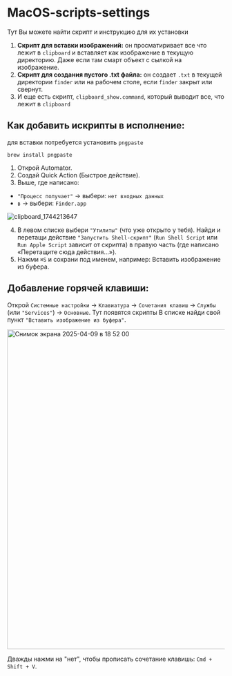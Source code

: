 # MacOS-scripts-settings
Тут Вы можете найти скрипт и инструкцию для их установки
1. **Скрипт для вставки изображений:** он просматиривает все что лежит в `clipboard` и вставляет как изображение в текущую директорию. Даже если там смарт объект с сылкой на изображение.
2. **Скрипт для создания пустого .txt файла:** он создает `.txt` в текущей директории `finder` или на рабочем столе, если `finder` закрыт или свернут.
3. И еще есть скрипт, `clipboard_show.command`, который выводит все, что лежит в `clipboard`

## Как добавить искрипты в исполнение:

для вставки потребуется установить `pngpaste`
```
brew install pngpaste
```

1. Открой Automator.
2. Создай Quick Action (Быстрое действие).
3. Выше, где написано:
  - `"Процесс получает"` → выбери: `нет входных данных`
  - `в` → выбери: `Finder.app`

![clipboard_1744213647](https://github.com/user-attachments/assets/1e7b964a-139c-4e32-96c6-5591c7ee8129)

4. В левом списке выбери `"Утилиты"` (что уже открыто у тебя).
Найди и перетащи действие `"Запустить Shell-скрипт"` (`Run Shell Script` или `Run Apple Script` зависит от скрипта) в правую часть (где написано «Перетащите сюда действия...»).
5. Нажми `⌘S` и сохрани под именем, например: Вставить изображение из буфера.

## Добавление горячей клавиши:
Открой `Системные настройки` → `Клавиатура` → `Сочетания клавиш` → `Службы` (или `"Services"`)  → `Основные`. Тут появятся скрипты
В списке найди свой пункт `"Вставить изображение из буфера"`.

<img width="741" alt="Снимок экрана 2025-04-09 в 18 52 00" src="https://github.com/user-attachments/assets/a174affc-85d8-4738-8d43-6bd5dd660461" />

Дважды нажми на "нет", чтобы прописать сочетание клавишь: `Cmd + Shift + V`.

